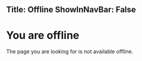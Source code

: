 Title: Offline
ShowInNavBar: False
---
# You are offline
The page you are looking for is not available offline.